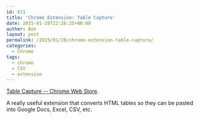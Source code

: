 ```yaml
---
id: 611
title: 'Chrome Extension: Table Capture'
date: 2015-01-28T22:26:25+00:00
author: Ben
layout: post
permalink: /2015/01/28/chrome-extension-table-capture/
categories:
  - Chrome
tags:
  - chrome
  - CSV
  - extension
---
```

[Table Capture -- Chrome Web Store](https://chrome.google.com/webstore/detail/table-capture/iebpjdmgckacbodjpijphcplhebcmeop?utm_source=chrome-app-launcher-info-dialog).

A really useful extension that converts HTML tables so they can be pasted into Google Docs, Excel, CSV, etc.